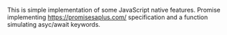 This is simple implementation of some JavaScript native features.
Promise implementing  https://promisesaplus.com/ specification and a function simulating asyc/await keywords.
